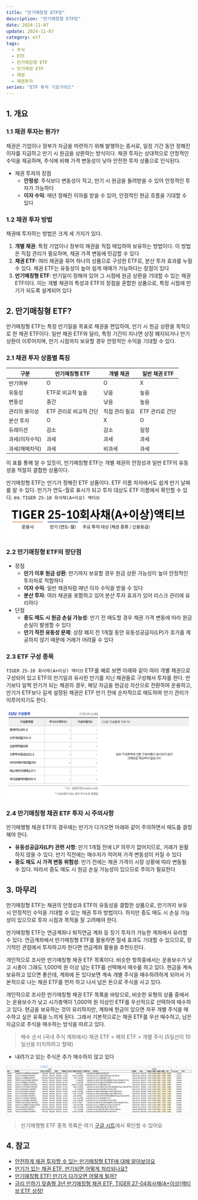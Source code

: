 ```yaml
---
title: "만기매칭형 ETF란"
description: "만기매칭형 ETF란"
date: 2024-11-07
update: 2024-11-07
category: etf
tags:
  - 주식
  - ETF
  - 만기매칭형 ETF
  - 만기채권 ETF
  - 채권
  - 채권투자
series: "ETF 투자 기초가이드"
---
```


## 1. 개요

### 1.1 채권 투자는 뭔가?

채권은 기업이나 정부가 자금을 마련하기 위해 발행하는 증서로, 일정 기간 동안 정해진 이자를 지급하고 만기 시 원금을 상환하는 방식이다. 채권 투자는 상대적으로 안정적인 수익을 제공하며, 주식에 비해 가격 변동성이 낮아 안전한 투자 상품으로 인식된다.

- 채권 투자의 장점
  - **안정성**: 주식보다 변동성이 적고, 만기 시 원금을 돌려받을 수 있어 안정적인 투자가 가능하다
  - **이자 수익**: 매년 정해진 이자를 받을 수 있어, 안정적인 현금 흐름을 기대할 수 있다

### 1.2 채권 투자 방법

채권에 투자하는 방법은 크게 세 가지가 있다.

1. **개별 채권**: 특정 기업이나 정부의 채권을 직접 매입하여 보유하는 방법이다. 이 방법은 직접 관리가 필요하며, 채권 가격 변동에 민감할 수 있다
2. **채권 ETF**: 여러 채권을 묶어 하나의 상품으로 구성한 ETF로, 분산 투자 효과를 누릴 수 있다. 채권 ETF는 유동성이 높아 쉽게 매매가 가능하다는 장점이 있다
3. **만기매칭형 ETF**: 만기일이 정해져 있어 그 시점에 원금 상환을 기대할 수 있는 채권 ETF이다. 이는 개별 채권의 특성과 ETF의 장점을 혼합한 상품으로, 특정 시점에 만기가 되도록 설계되어 있다

## 2. 만기매칭형 ETF?

만기매칭형 ETF는 특정 만기일을 목표로 채권을 편입하여, 만기 시 원금 상환을 목적으로 한 채권 ETF이다. 일반 채권 ETF와 달리, 특정 기간이 지나면 상장 폐지되거나 만기 상환이 이루어지며, 만기 시점까지 보유할 경우 안정적인 수익을 기대할 수 있다.

### 2.1 채권 투자 상품별 특징

| 구분           | 만기매칭형 ETF         | 개별 채권      | 일반 채권 ETF   |
| -------------- | ---------------------- | -------------- | --------------- |
| 만기여부       | O                      | O              | X               |
| 유동성         | ETF로 비교적 높음      | 낮음           | 높음            |
| 변동성         | 중간                   | 낮음           | 높음            |
| 관리의 용이성  | ETF 관리로 비교적 간단 | 직접 관리 필요 | ETF 관리로 간단 |
| 분산 투자      | O                      | X              | O               |
| 듀레이션       | 감소                   | 감소           | 일정            |
| 과세(이자수익) | 과세                   | 과세           | 과세            |
| 과세(매매차익) | 과세                   | 비과세         | 과세            |

이 표를 통해 알 수 있듯이, 만기매칭형 ETF는 개별 채권의 안정성과 일반 ETF의 유동성을 적절히 결합한 상품이다.

만기매칭형 ETF는 만기가 정해진 ETF 상품이다. ETF 이름 차자에서도 쉽게 만기 날짜를 알 수 있다. 만기가 연도-월로 표시가 되고 투자 대상도 ETF 이름에서 확인할 수 있다. ex. `TIGER 25-10 회사채(A+이상) 액티브`

![](image-20241107202301622.png)

### 2.2 만기매칭형 ETF의 장단점

- 장점
  - **만기 이후 원금 상환**: 만기까지 보유할 경우 원금 상환 가능성이 높아 안정적인 투자처로 적합하다
  - **이자 수익**: 일반 채권처럼 매년 이자 수익을 받을 수 있다
  - **분산 투자**: 여러 채권을 포함하고 있어 분산 투자 효과가 있어 리스크 관리에 유리하다
- 단점
  - **중도 매도 시 원금 손실 가능성**: 만기 전 매도할 경우 채권 가격 변동에 따라 원금 손실이 발생할 수 있다
  - **만기 직전 유동성 문제**: 상장 폐지 전 1개월 동안 유동성공급자(LP)가 호가를 제공하지 않기 때문에 거래가 어려울 수 있다

### 2.3 ETF 구성 종목

`TIGER 25-10 회사채(A+이상) 액티브` ETF를 예로 보면 아래와 같이 여러 개별 채권으로 구성되어 있고 ETF의 만기일과 유사한 만기를 지닌 채권들로 구성해서 투자를 한다. 만기보다 일찍 만기가 되는 채권의 경우, 해당 자금을 현금성 자산으로 전환하여 운용하고, 만기가 ETF보다 길게 설정된 채권은 ETF 만기 전에 순차적으로 매도하여 만기 관리가 이루어지기도 한다.

![ETF 구성 종목](image-20241107202316952.png)

### 2.4 만기매칭형 채권 ETF 투자 시 주의사항

만기매챙형 채권 ETF의 경우에는 만기가 다가오면 아래와 같이 주의하면서 매도를 결정해야 한다.

- **유동성공급자(LP) 관련 사항**: 만기 1개월 전에 LP 의무가 없어지므로, 거래가 원활하지 않을 수 있다. 만기 직전에는 매수자가 적어져 가격 변동성이 커질 수 있다
- **중도 매도 시 가격 변동 위험성**: 만기 전에는 채권 가격이 시장 상황에 따라 변동될 수 있다. 따라서 중도 매도 시 원금 손실 가능성이 있으므로 주의가 필요한다

## 3. 마무리

만기매칭형 ETF는 채권의 안정성과 ETF의 유동성을 결합한 상품으로, 만기까지 보유 시 안정적인 수익을 기대할 수 있는 채권 투자 방법이다. 하지만 중도 매도 시 손실 가능성이 있으므로 투자 시점과 목적을 잘 고려해야 한다.

만기매칭형 ETF는 연금계좌나 퇴직연금 계좌 등 장기 투자가 가능한 계좌에서 유리할 수 있다. 연금계좌에서 만기매칭형 ETF를 활용하면 절세 효과도 기대할 수 있으므로, 장기적인 관점에서 투자하고자 한다면 연금계좌 활용을 추천드린다.

개인적으로 조사한 만기매칭형 채권 ETF 목록이다. 비슷한 항목중에서는 운용보수가 낮고 시총이 그래도 1,000억 원 이상 넘는 ETF를 선택해서 매수를 하고 있다. 현금을 계속 보유하고 있으면 좋은데, 계좌에 돈 있다보면 계속 개별 주식을 매수하려하게 되어서 기본적으로 나는 채권 ETF를 먼저 하고 나서 남은 돈으로 주식을 사고 있다.

개인적으로 조사한 만기매칭형 채권 ETF 목록을 바탕으로, 비슷한 유형의 상품 중에서는 운용보수가 낮고 시가총액이 1,000억 원 이상인 ETF를 우선적으로 선택하여 매수하고 있다. 현금을 보유하는 것이 유리하지만, 계좌에 현금이 있으면 자꾸 개별 주식을 매수하고 싶은 유혹을 느끼게 된다. 그래서 기본적으로는 채권 ETF를 우선 매수하고, 남은 자금으로 주식을 매수하는 방식을 따르고 있다.

> 매수 순서 (국내 주식 계좌에서) 채권 ETF > 해외 ETF > 개별 주식 (5일선이 10일선을 터치하려고 할때)

- 내려가고 있는 주식은 추가 매수하지 않고 있다

![관심 만기매칭형 ETF](image-20241107202342085.png)

> 만기매챙형 ETF 종목 목록은 여기 [구글 시트](https://docs.google.com/spreadsheets/d/11kbUc6UClddhaStg6biPkQhFeC8ssGRITeYg1ZDxu8s/edit?gid=1613647338#gid=1613647338)에서 확인할 수 있어요

## 4. 참고

- [안전하게 채권 투자할 수 있는 만기매칭형 ETF에 대해 알아보아요](https://www.notion.so/ETF-12b46a2166e380289da9ff9861b3b6a0?pvs=21)
- [만기가 있는 채권 ETF, 만기되면 어떻게 처리되나요?](https://m.samsungfund.com/etf/insight/house-view/view.do?seq=57473)
- [만기매칭형 ETF! 만기가 다가오면 어떻게 될까?](https://m.post.naver.com/viewer/postView.naver?volumeNo=37362820&memberNo=28991414)
- [금리 인하기 맞춤형 3년 만기매칭형 채권 ETF, TIGER 27-04회사채(A+이상)액티브 ETF 상장!](https://www.tigeretf.com/ko/insight/hot-etf-introduce/view.do?listCnt=6&detailsKey=458&pageIndex=1&q=)